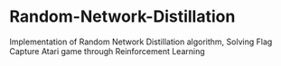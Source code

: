 # Random-Network-Distillation
Implementation of Random Network Distillation algorithm, Solving Flag Capture Atari game through Reinforcement Learning
